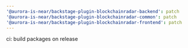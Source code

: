 ```yaml
---
'@aurora-is-near/backstage-plugin-blockchainradar-backend': patch
'@aurora-is-near/backstage-plugin-blockchainradar-common': patch
'@aurora-is-near/backstage-plugin-blockchainradar-frontend': patch
---
```


ci: build packages on release
